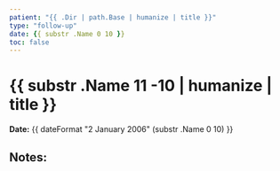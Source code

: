 ```yaml
---
patient: "{{ .Dir | path.Base | humanize | title }}"
type: "follow-up"
date: {{ substr .Name 0 10 }}
toc: false
---
```


# {{ substr .Name  11 -10 | humanize | title }}

**Date:** {{ dateFormat "2 January 2006" (substr .Name 0 10) }}

## Notes:

